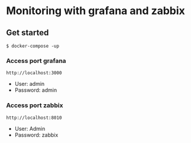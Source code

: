 # Monitoring with grafana and zabbix

## Get started
```
$ docker-compose -up
```

### Access port grafana
```
http://localhost:3000
```
- User: admin
- Password: admin

### Access port zabbix
```
http://localhost:8010
```
- User: Admin
- Password: zabbix

